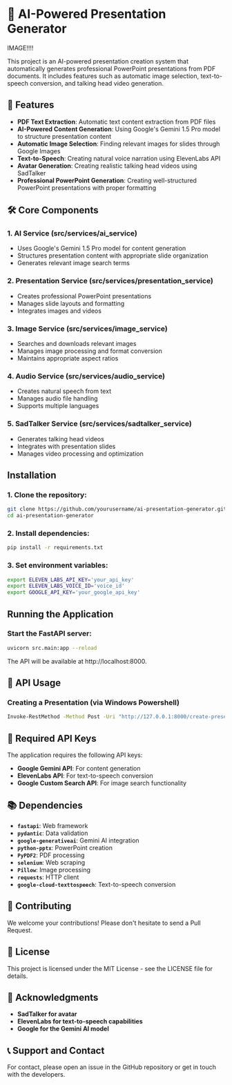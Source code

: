 # 🚀 AI-Powered Presentation Generator

IMAGE!!!!

This project is an AI-powered presentation creation system that automatically generates professional PowerPoint presentations from PDF documents. It includes features such as automatic image selection, text-to-speech conversion, and talking head video generation.

## 🌟 Features

- **PDF Text Extraction**: Automatic text content extraction from PDF files
- **AI-Powered Content Generation**: Using Google's Gemini 1.5 Pro model to structure presentation content
- **Automatic Image Selection**: Finding relevant images for slides through Google Images
- **Text-to-Speech**: Creating natural voice narration using ElevenLabs API
- **Avatar Generation**: Creating realistic talking head videos using SadTalker
- **Professional PowerPoint Generation**: Creating well-structured PowerPoint presentations with proper formatting

## 🛠️ Core Components

### 1. AI Service (src/services/ai_service)
- Uses Google's Gemini 1.5 Pro model for content generation
- Structures presentation content with appropriate slide organization
- Generates relevant image search terms

### 2. Presentation Service (src/services/presentation_service)
- Creates professional PowerPoint presentations
- Manages slide layouts and formatting
- Integrates images and videos

### 3. Image Service (src/services/image_service)
- Searches and downloads relevant images
- Manages image processing and format conversion
- Maintains appropriate aspect ratios

### 4. Audio Service (src/services/audio_service)
- Creates natural speech from text
- Manages audio file handling
- Supports multiple languages

### 5. SadTalker Service (src/services/sadtalker_service)
- Generates talking head videos
- Integrates with presentation slides
- Manages video processing and optimization

## Installation

### 1. Clone the repository:
```bash
git clone https://github.com/yourusername/ai-presentation-generator.git
cd ai-presentation-generator
```

### 2. Install dependencies:

```bash
pip install -r requirements.txt
```

### 3. Set environment variables:

```bash
export ELEVEN_LABS_API_KEY='your_api_key'
export ELEVEN_LABS_VOICE_ID='voice_id'
export GOOGLE_API_KEY='your_google_api_key'
```

## Running the Application

### Start the FastAPI server:

```bash
uvicorn src.main:app --reload
```

The API will be available at http://localhost:8000.

## 📝 API Usage

### Creating a Presentation (via Windows Powershell)

```bash
Invoke-RestMethod -Method Post -Uri "http://127.0.0.1:8000/create-presentation" -ContentType "application/json" -Body "{`"pdf_path`": `"YOUR_PDF_PATH`"}"
```

## 🔑 Required API Keys

The application requires the following API keys:

- **Google Gemini API**: For content generation
- **ElevenLabs API**: For text-to-speech conversion
- **Google Custom Search API**: For image search functionality

## 📚 Dependencies

- **`fastapi`**: Web framework
- **`pydantic`**: Data validation
- **`google-generativeai`**: Gemini AI integration
- **`python-pptx`**: PowerPoint creation
- **`PyPDF2`**: PDF processing
- **`selenium`**: Web scraping
- **`Pillow`**: Image processing
- **`requests`**: HTTP client
- **`google-cloud-texttospeech`**: Text-to-speech conversion

## 🤝 Contributing

We welcome your contributions! Please don't hesitate to send a Pull Request.

## 📄 License

This project is licensed under the MIT License - see the LICENSE file for details.

## 🙏 Acknowledgments

- **SadTalker for avatar**
- **ElevenLabs for text-to-speech capabilities**
- **Google for the Gemini AI model**

## 📞 Support and Contact

For contact, please open an issue in the GitHub repository or get in touch with the developers.